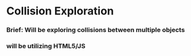 # Collision Exploration
### Brief: Will be exploring collisions between multiple objects
### will be utilizing HTML5/JS